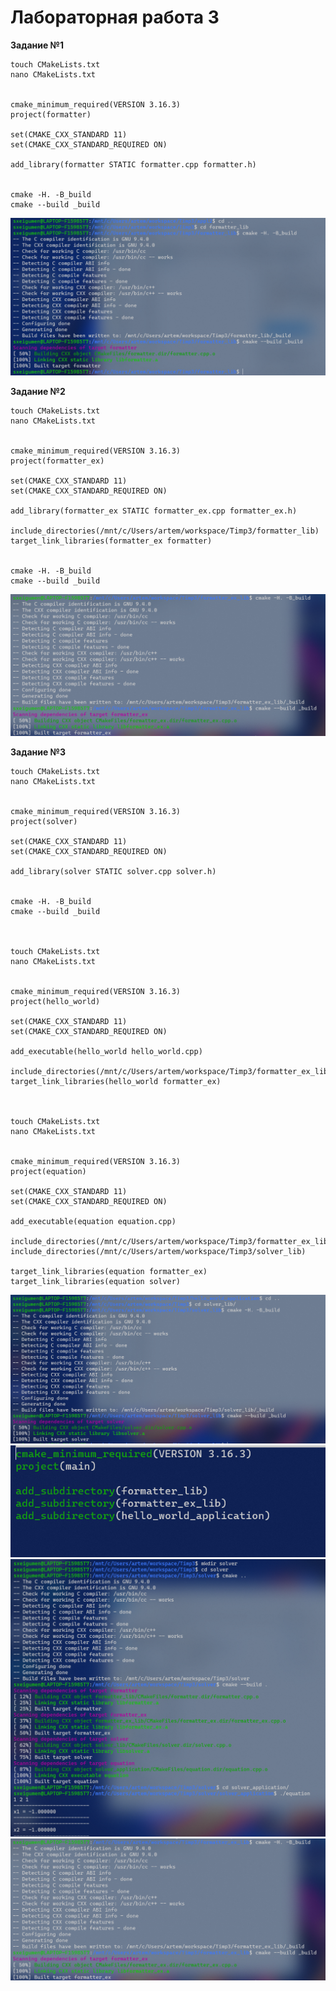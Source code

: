 # Лабораторная работа 3

**Задание №1**
```
touch CMakeLists.txt
nano CMakeLists.txt


cmake_minimum_required(VERSION 3.16.3)
project(formatter)

set(CMAKE_CXX_STANDARD 11)
set(CMAKE_CXX_STANDARD_REQUIRED ON)

add_library(formatter STATIC formatter.cpp formatter.h)


cmake -H. -B_build
cmake --build _build
```
![](https://raw.githubusercontent.com/Sxeigumen/Lab3-TiMP/master/фото/1.png)

**Задание №2**
```
touch CMakeLists.txt
nano CMakeLists.txt


cmake_minimum_required(VERSION 3.16.3)
project(formatter_ex)

set(CMAKE_CXX_STANDARD 11)
set(CMAKE_CXX_STANDARD_REQUIRED ON)

add_library(formatter_ex STATIC formatter_ex.cpp formatter_ex.h)

include_directories(/mnt/c/Users/artem/workspace/Timp3/formatter_lib)
target_link_libraries(formatter_ex formatter)


cmake -H. -B_build
cmake --build _build
```
![](https://github.com/Sxeigumen/Lab3-TiMP/blob/master/фото/2.png)

**Задание №3**
```
touch CMakeLists.txt
nano CMakeLists.txt


cmake_minimum_required(VERSION 3.16.3)
project(solver)

set(CMAKE_CXX_STANDARD 11)
set(CMAKE_CXX_STANDARD_REQUIRED ON)

add_library(solver STATIC solver.cpp solver.h)


cmake -H. -B_build
cmake --build _build



touch CMakeLists.txt
nano CMakeLists.txt


cmake_minimum_required(VERSION 3.16.3)
project(hello_world)

set(CMAKE_CXX_STANDARD 11)
set(CMAKE_CXX_STANDARD_REQUIRED ON)

add_executable(hello_world hello_world.cpp)

include_directories(/mnt/c/Users/artem/workspace/Timp3/formatter_ex_lib)
target_link_libraries(hello_world formatter_ex)



touch CMakeLists.txt
nano CMakeLists.txt


cmake_minimum_required(VERSION 3.16.3)
project(equation)

set(CMAKE_CXX_STANDARD 11)
set(CMAKE_CXX_STANDARD_REQUIRED ON)

add_executable(equation equation.cpp)

include_directories(/mnt/c/Users/artem/workspace/Timp3/formatter_ex_lib)
include_directories(/mnt/c/Users/artem/workspace/Timp3/solver_lib)

target_link_libraries(equation formatter_ex)
target_link_libraries(equation solver)

```
![](https://github.com/Sxeigumen/Lab3-TiMP/blob/master/фото/3.1.png)
![](https://github.com/Sxeigumen/Lab3-TiMP/blob/master/фото/3.2.1.png)
![](https://github.com/Sxeigumen/Lab3-TiMP/blob/master/фото/3.3.png)
![](https://github.com/Sxeigumen/Lab3-TiMP/blob/master/фото/2.png)
